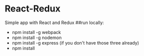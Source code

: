 # React-Redux
Simple app with React and Redux
##run locally:
* npm install -g webpack
* npm install -g nodemon
* npm install -g express (if you don't have those three already)
* npm install